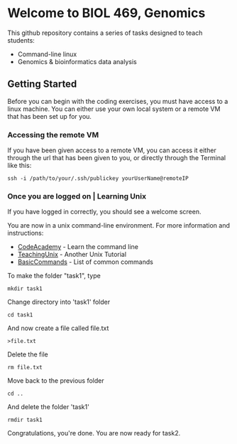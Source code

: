 # Welcome to BIOL 469, Genomics

This github repository contains a series of tasks designed to teach students:

  * Command-line linux
  * Genomics & bioinformatics data analysis


## Getting Started

Before you can begin with the coding exercises, you must have access to a linux machine.
You can either use your own local system or a remote VM that has been set up for you.

### Accessing the remote VM

If you have been given access to a remote VM, you can access it either through the url that has been given to you, or directly through the Terminal like this:

```
ssh -i /path/to/your/.ssh/publickey yourUserName@remoteIP
```

### Once you are logged on | Learning Unix

If you have logged in correctly, you should see a welcome screen.

You are now in a unix command-line environment. For more information and instructions:

* [CodeAcademy](https://www.codecademy.com/learn/learn-the-command-line) - Learn the command line
* [TeachingUnix](http://www.ee.surrey.ac.uk/Teaching/Unix/) - Another Unix Tutorial
* [BasicCommands](http://mally.stanford.edu/~sr/computing/basic-unix.html) - List of common commands

To make the folder "task1", type

```
mkdir task1
```

Change directory into 'task1' folder

```
cd task1
```

And now create a file called file.txt

```
>file.txt
```

Delete the file

```
rm file.txt
```

Move back to the previous folder

```
cd ..
```

And delete the folder 'task1'

```
rmdir task1
```


Congratulations, you're done. You are now ready for task2.


